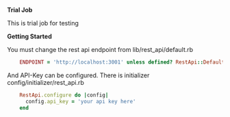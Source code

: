 **Trial Job**

This is trial job for testing

**Getting Started**

You must change the rest api endpoint from lib/rest_api/default.rb

```ruby
    ENDPOINT = 'http://localhost:3001' unless defined? RestApi::Default::ENDPOINT
```

And API-Key can be configured. There is initializer config/initializer/rest_api.rb

```ruby
    RestApi.configure do |config|
      config.api_key = 'your api key here'
    end
```
